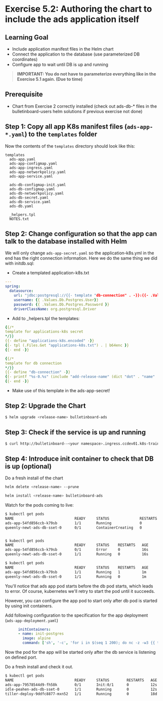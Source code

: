# Exercise 5.2: Authoring the chart to include the ads application itself

## Learning Goal
- Include application manifest files in the Helm chart
- Connect the application to the database (use parameterized DB coordinates)
- Configure app to wait until DB is up and running

> **IMPORTANT: You do not have to parameterize everything like in the Exercise 5.1 again. (Due to time)**

## Prerequisite

- Chart from Exercise 2 correctly installed (check out ads-db-* files in the bulletinboard-users helm solutions if previous exercise not done)

## Step 1: Copy all app K8s manifest files (`ads-app-*.yaml`) to the `templates` folder


Now the contents of the `templates` directory should look like this:
```directory-structure
templates
  ads-app.yaml
  ads-app-configmap.yaml
  ads-app-ingress.yaml
  ads-app-networkpolicy.yaml
  ads-app-service.yaml

  ads-db-configmap-init.yaml 
  ads-db-configmap.yaml      
  ads-db-networkpolicy.yaml  
  ads-db-secret.yaml         
  ads-db-service.yaml
  ads-db.yaml
  
  _helpers.tpl
  NOTES.txt
``` 

## Step 2: Change configuration so that the app can talk to the database installed with Helm

We will only change `ads-app-secret.yaml` so the application-k8s.yml in the end has the right connection information. Here we do the same thing we did with initdb.sql: 

- Create a templated application-k8s.txt

```yaml
---
spring:
  datasource:
    url: "jdbc:postgresql://{{- template "db-connection" . -}}:{{- .Values.Db.Postgres.Port -}}/{{- .Values.Db.Postgres.Database -}}"
    username: {{ .Values.Db.Postgres.User}}
    password: {{ .Values.Db.Postgres.Password }}
    driverClassName: org.postgresql.Driver
```

- Add to _helpers.tpl the templates:

```yaml
{{/*
template for applications-k8s secret
*/}}
{{- define "applications-k8s.encoded" -}}
{{- tpl (.Files.Get "applications-k8s.txt") . | b64enc }}
{{- end -}}

{{/*
template for db connection
*/}}
{{- define "db-connection" -}}
{{- printf "%s-0.%s" (include "add-release-name" (dict "dot" . "name" .Values.Db.StatefulsetName)) (include "add-release-name" (dict "dot" . "name" .Values.Db.ServiceName)) -}}
{{- end -}}
```

- Make use of this template in the ads-app-secret!

## Step 2: Upgrade the Chart

```bash
$ helm upgrade <release-name> bulletinboard-ads 
```


## Step 3: Check if the service is up and running

```bash
$ curl http://bulletinboard--<your namespace>.ingress.ccdev01.k8s-train.shoot.canary.k8s-hana.ondemand.com/ads/api/v1/ads
```


## Step 4: Introduce init container to check that DB is up (optional)

Do a fresh install of the chart

```bash
helm delete <release-name> --prune

helm install <release-name> bulletinboard-ads
```

Watch for the pods coming to live:

```bash
$ kubectl get pods
NAME                            READY     STATUS              RESTARTS   AGE
ads-app-54fd856ccb-k79sb        1/1       Running             0          12s
queenly-newt-ads-db-sset-0      0/1       ContainerCreating   0          12s


$ kubectl get pods
NAME                            READY     STATUS    RESTARTS   AGE
ads-app-54fd856ccb-k79sb        0/1       Error     0          16s
queenly-newt-ads-db-sset-0      1/1       Running   0          16s

$ kubectl get pods
NAME                            READY     STATUS    RESTARTS   AGE
ads-app-54fd856ccb-k79sb        1/1       Running   1          1m
queenly-newt-ads-db-sset-0      1/1       Running   0          1m
```

You'll notice that ads app pod starts before the db pod starts, which leads to error. Of course, kubernetes we'll retry to start the pod until it succeeds.

However, you can configure the app pod to start only after db pod is started by using init containers.

Add following configuration to the specification for the app deployment (`ads-app-deployment.yaml`)

```yaml
      initContainers:
      - name: init-postgres
        image: alpine
        command: ['sh', '-c', 'for i in $(seq 1 200); do nc -z -w3 {{ template "db-connection" . }} {{ .Values.Db.Postgres.Port }} && exit 0 || sleep 3; done; exit 1']
```

Now the pod for the app will be started only after the db service is listening on defined port.

Do a fresh install and check it out.


```bash
$ kubectl get pods
NAME                            READY     STATUS        RESTARTS   AGE
ads-app-79578544d9-fh58k        0/1       Init:0/1      0          12s
idle-peahen-ads-db-sset-0       1/1       Running       0          12s
tiller-deploy-9ddfc8877-mxn52   1/1       Running       0          18d
```

